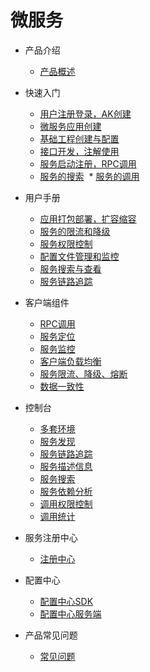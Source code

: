 ﻿# 微服务

* 产品介绍
  * [产品概述](articles/cservice/1-/Introduction.md)
* 快速入门
  * [用户注册登录，AK创建](articles/cservice/2-/2.1/manual.md)
  * [微服务应用创建](articles/cservice/2-/2.2/manual.md)
  * [基础工程创建与配置](articles/cservice/2-/2.3/manual.md)
  * [接口开发，注解使用](articles/cservice/2-/2.4/manual.md)
  * [服务启动注册，RPC调用](articles/cservice/2-/2.5/manual.md)
  * [服务的搜索](articles/cservice/2-/2.6/manual.md)
  * [服务的调用](articles/cservice/2-/2.7/manual.md)

* 用户手册
  * [应用打包部署，扩容缩容](articles/cservice/3-/3.1/manual.md)
  * [服务的限流和降级](articles/cservice/3-/3.2/flow-control.md)
  * [服务权限控制](articles/cservice/3-/3.3/manual.md)
  * [配置文件管理和监控](articles/cservice/3-/3.4/manual.md)
  * [服务搜索与查看](articles/cservice/3-/3.5/manual.md)
  * [服务链路追踪](articles/cservice/3-/3.6/manual.md)
* 客户端组件
  * [RPC调用](articles/cservice/4-/4.1/manual.md) 
  * [服务定位](articles/cservice/4-/4.2/manual.md)
  * [服务监控](articles/cservice/4-/4.3/readme.md)
  * [客户端负载均衡](articles/cservice/4-/4.4/readme.md)
  * [服务限流、降级、熔断](articles/cservice/4-/4.5/readme.md)
  * [数据一致性](articles/cservice/4-/4.6/readme.md)
* 控制台
  * [多套环境](articles/cservice/5-/5.1/readme.md) 
  * [服务发现](articles/cservice/5-/5.2/readme.md)
  * [服务链路追踪](articles/cservice/5-/5.3/manual.md)
  * [服务描述信息](articles/cservice/5-/5.4/manual.md)
  * [服务搜索](articles/cservice/5-/5.5/readme.md)
  * [服务依赖分析](articles/cservice/5-/5.6/manual.md)
  * [调用权限控制](articles/cservice/5-/5.7/readme.md)
  * [调用统计](articles/cservice/5-/5.8/readme.md)
* 服务注册中心
  * [注册中心](articles/cservice/6-/manual.md)
* 配置中心
  * [配置中心SDK](articles/cservice/7-/7.1/manual.md)
  * [配置中心服务端](articles/cservice/7-/7.2/manual.md)
* 产品常见问题
  * [常见问题]()
